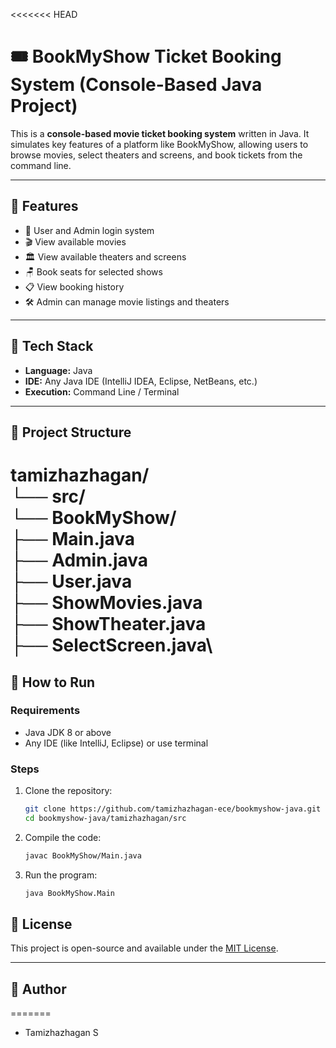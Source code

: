 <<<<<<< HEAD
# 🎟️ BookMyShow Ticket Booking System (Console-Based Java Project)

This is a **console-based movie ticket booking system** written in Java. It simulates key features of a platform like BookMyShow, allowing users to browse movies, select theaters and screens, and book tickets from the command line.

---

## 🚀 Features

- 👤 User and Admin login system
- 🎬 View available movies
- 🏛️ View available theaters and screens
- 🪑 Book seats for selected shows
- 📋 View booking history
- 🛠 Admin can manage movie listings and theaters

---

## 🧰 Tech Stack

- **Language:** Java
- **IDE:** Any Java IDE (IntelliJ IDEA, Eclipse, NetBeans, etc.)
- **Execution:** Command Line / Terminal

---

## 📁 Project Structure

tamizhazhagan/\
└── src/\
└── BookMyShow/\
├── Main.java\
├── Admin.java\
├── User.java\
├── ShowMovies.java\
├── ShowTheater.java\
├── SelectScreen.java\
=======
## 🚀 How to Run

### Requirements

- Java JDK 8 or above
- Any IDE (like IntelliJ, Eclipse) or use terminal

### Steps

1. Clone the repository:
   ```bash
   git clone https://github.com/tamizhazhagan-ece/bookmyshow-java.git
   cd bookmyshow-java/tamizhazhagan/src
2. Compile the code:
   ```bash
   javac BookMyShow/Main.java
3. Run the program:
   ```bash
   java BookMyShow.Main

## 📄 License

This project is open-source and available under the [MIT License](LICENSE).

---

## 👤 Author
=======
* Tamizhazhagan S
